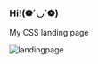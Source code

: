 ### Hi!(❁´◡`❁)

My CSS landing page<br/>

![landingpage](https://github.com/user-attachments/assets/f59a89f5-4a48-41b0-8fcf-5c6a995dbfdd)

